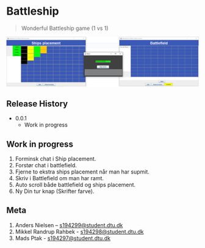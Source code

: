 # Battleship
> Wonderful Battleship game (1 vs 1) 

![](header.png)

## Release History
* 0.0.1
    * Work in progress
    
## Work in progress                                            
1. Forminsk chat i Ship placement.                       
2. Forstør chat i battlefield.
3. Fjerne to ekstra ships placement når man har supmit.
4. Skriv i Battlefield om man har ramt.
5. Auto scroll både battlefield og ships placement.
6. Ny Din tur knap (Skrifter farve).
    
## Meta

1. Anders Nielsen – s194299@student.dtu.dk 
2. Mikkel Randrup Rahbek - s194298@student.dtu.dk 
3. Mads Ptak - s194297@student.dtu.dk  
